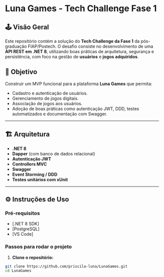 # Luna Games - Tech Challenge Fase 1

## 🕹️ Visão Geral

Este repositório contém a solução do **Tech Challenge da Fase 1** da pós-graduação FIAP/Postech. O desafio consiste no desenvolvimento de uma **API REST em .NET 8**, utilizando boas práticas de arquitetura, segurança e persistência, com foco na gestão de **usuários** e **jogos adquiridos**.

## 🎯 Objetivo

Construir um MVP funcional para a plataforma **Luna Games** que permita:

- Cadastro e autenticação de usuários.
- Gerenciamento de jogos digitais.
- Associação de jogos aos usuários.
- Adoção de boas práticas como autenticação JWT, DDD, testes automatizados e documentação com Swagger.

---

## 🏗️ Arquitetura

- **.NET 8**
- **Dapper** (com banco de dados relacional)
- **Autenticação JWT**
- **Controllers MVC**
- **Swagger**
- **Event Storming / DDD**
- **Testes unitários com xUnit**

---

## ⚙️ Instruções de Uso

### Pré-requisitos

- [.NET 8 SDK]
- [PostgreSQL]
- [VS Code]

### Passos para rodar o projeto

1. **Clone o repositório:**

```bash
git clone https://github.com/priscila-luna/LunaGames.git
cd LunaGames
